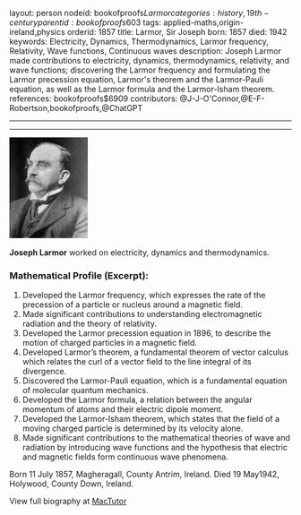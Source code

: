 layout: person
nodeid: bookofproofs$Larmor
categories: history,19th-century
parentid: bookofproofs$603
tags: applied-maths,origin-ireland,physics
orderid: 1857
title: Larmor, Sir Joseph
born: 1857
died: 1942
keywords: Electricity, Dynamics, Thermodynamics, Larmor frequency, Relativity, Wave functions, Continuous waves
description: Joseph Larmor made contributions to electricity, dynamics, thermodynamics, relativity, and wave functions; discovering the Larmor frequency and formulating the Larmor precession equation, Larmor's theorem and the Larmor-Pauli equation, as well as the Larmor formula and the Larmor-Isham theorem.
references: bookofproofs$6909
contributors: @J-J-O'Connor,@E-F-Robertson,bookofproofs,@ChatGPT

---



---

![Larmor.jpg](https://github.com/bookofproofs/bookofproofs.github.io/blob/main/_sources/_assets/images/portraits/Larmor.jpg?raw=true)

**Joseph Larmor** worked on electricity, dynamics and thermodynamics.

### Mathematical Profile (Excerpt):
1. Developed the Larmor frequency, which expresses the rate of the precession of a particle or nucleus around a magnetic field. 
2. Made significant contributions to understanding electromagnetic radiation and the theory of relativity. 
3. Developed the Larmor precession equation in 1896, to describe the motion of charged particles in a magnetic field. 
4. Developed Larmor’s theorem, a fundamental theorem of vector calculus which relates the curl of a vector field to the line integral of its divergence. 
5. Discovered the Larmor-Pauli equation, which is a fundamental equation of molecular quantum mechanics. 
6. Developed the Larmor formula, a relation between the angular momentum of atoms and their electric dipole moment. 
7. Developed the Larmor-Isham theorem, which states that the field of a moving charged particle is determined by its velocity alone. 
8. Made significant contributions to the mathematical theories of wave and radiation by introducing wave functions and the hypothesis that electric and magnetic fields form continuous wave phenomena.

Born 11 July 1857, Magheragall, County Antrim, Ireland. Died 19 May1942, Holywood, County Down, Ireland.

View full biography at [MacTutor](https://mathshistory.st-andrews.ac.uk/Biographies/Larmor/)
